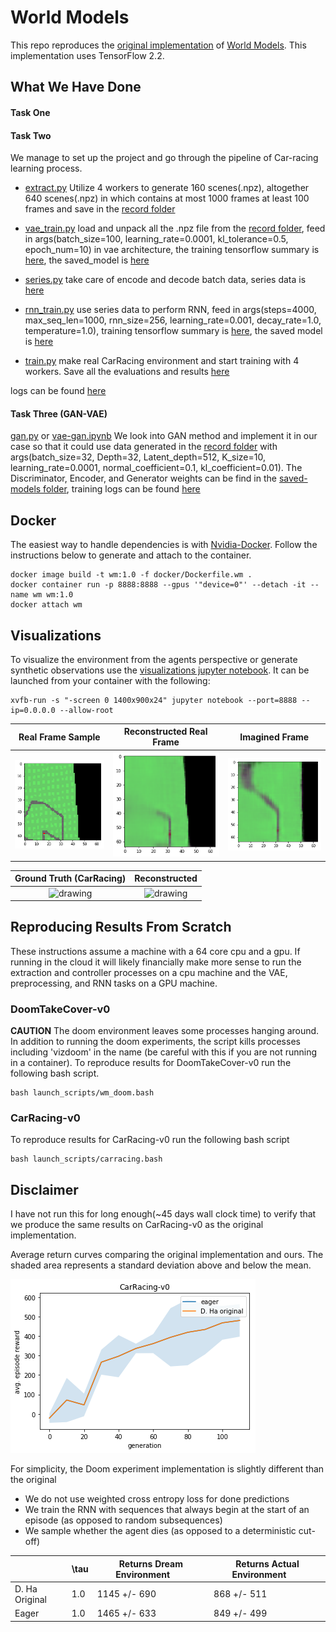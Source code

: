 # World Models
This repo reproduces the [original implementation](https://github.com/hardmaru/WorldModelsExperiments) of [World Models](https://arxiv.org/abs/1803.10122). This implementation uses TensorFlow 2.2.

## What We Have Done
#### Task One


#### Task Two

We manage to set up the project and go through the pipeline of Car-racing learning process. 

- [extract.py](./WorldModels/extract.py) 
Utilize 4 workers to generate 160 scenes(.npz), altogether 640 scenes(.npz) in which contains at most 1000 frames at least 100 frames and save in the [record folder](./WorldModels/results/WorldModels/CarRacing-v0/record)

- [vae_train.py](./WorldModels/vae_train.py)
load and unpack all the .npz file from the [record folder](./WorldModels/results/WorldModels/CarRacing-v0/record), feed in args(batch_size=100, learning_rate=0.0001, kl_tolerance=0.5, epoch_num=10) in vae architecture, the training tensorflow summary is [here](./WorldModels/results/WorldModels/CarRacing-v0/tf_vae/tensorboard), the saved_model is [here](./WorldModels/results/WorldModels/CarRacing-v0/tf_vae/saved_model.pb)

- [series.py](./WorldModels/series.py)
take care of encode and decode batch data, series data is [here](./WorldModels/results/WorldModels/CarRacing-v0/series/series.npz)

- [rnn_train.py](./WorldModels/rnn_train.py)
use series data to perform RNN, feed in args(steps=4000, max_seq_len=1000, rnn_size=256, learning_rate=0.001, decay_rate=1.0, temperature=1.0), training tensorflow summary is [here](./WorldModels/results/WorldModels/CarRacing-v0/tf_rnn/tensorboard), the saved model is [here](./WorldModels/results/WorldModels/CarRacing-v0/tf_rnn/saved_model.pb)

- [train.py](./WorldModels/train.py)
make real CarRacing environment and start training with 4 workers. Save all the evaluations and results [here](./WorldModels/results/WorldModels/CarRacing-v0/log)

logs can be found [here](./runlog.txt)


#### Task Three (GAN-VAE)
[gan.py](./WorldModels/gan.py) or [vae-gan.ipynb](./WorldModels/vae-gan.ipynb) 
We look into GAN method and implement it in our case so that it could use data generated in the [record folder](./WorldModels/results/WorldModels/CarRacing-v0/record) with args(batch_size=32, Depth=32, Latent_depth=512, K_size=10, learning_rate=0.0001, normal_coefficient=0.1, kl_coefficient=0.01). The Discriminator, Encoder, and Generator weights can be find in the [saved-models folder](./WorldModels/saved-models), training logs can be found [here](./WorldModels/logs/sep_D32L512)

## Docker
The easiest way to handle dependencies is with [Nvidia-Docker](https://github.com/NVIDIA/nvidia-docker). Follow the instructions below to generate and attach to the container.
```
docker image build -t wm:1.0 -f docker/Dockerfile.wm .
docker container run -p 8888:8888 --gpus '"device=0"' --detach -it --name wm wm:1.0
docker attach wm
```

## Visualizations
To visualize the environment from the agents perspective or generate synthetic observations use the [visualizations jupyter notebook](WorldModels/visualizations.ipynb). It can be launched from your container with the following:
```
xvfb-run -s "-screen 0 1400x900x24" jupyter notebook --port=8888 --ip=0.0.0.0 --allow-root
```

Real Frame Sample             |  Reconstructed Real Frame  |  Imagined Frame
:-------------------------:|:-------------------------:|:-------------------------:|
![alt-text-1](imgs/real_frame.png "Real Frame")| ![alt-text-2](imgs/reconstructed_real.png "Reconstructed Frame") | ![alt-text-3](imgs/imagined_frame.png "Imagined Frame")

Ground Truth (CarRacing)             |  Reconstructed
:-------------------------:|:-------------------------:
<img src="imgs/true_episode.gif" alt="drawing" width="500"/> | <img src="imgs/reconstructed_episode.gif" alt="drawing" width="500"/>


## Reproducing Results From Scratch
These instructions assume a machine with a 64 core cpu and a gpu. If running in the cloud it will likely financially make more sense to run the extraction and controller processes on a cpu machine and the VAE, preprocessing, and RNN tasks on a GPU machine.

### DoomTakeCover-v0
**CAUTION** The doom environment leaves some processes hanging around. In addition to running the doom experiments, the script kills processes including 'vizdoom' in the name (be careful with this if you are not running in a container).
To reproduce results for DoomTakeCover-v0 run the following bash script.
```
bash launch_scripts/wm_doom.bash
```

### CarRacing-v0
To reproduce results for CarRacing-v0 run the following bash script
```
bash launch_scripts/carracing.bash
```

## Disclaimer
I have not run this for long enough(~45 days wall clock time) to verify that we produce the same results on CarRacing-v0 as the original implementation.

Average return curves comparing the original implementation and ours. The shaded area represents a standard deviation above and below the mean. 

![alt text](imgs/train_plot.png "CarRacing-v0 comparison")

For simplicity, the Doom experiment implementation is slightly different than the original
* We do not use weighted cross entropy loss for done predictions 
* We train the RNN with sequences that always begin at the start of an episode (as opposed to random subsequences)
* We sample whether the agent dies (as opposed to a deterministic cut-off)

|  |\tau | Returns Dream Environment  &nbsp;&nbsp;&nbsp;&nbsp;&nbsp;&nbsp;| Returns Actual Environment  &nbsp;&nbsp;&nbsp;&nbsp;&nbsp;&nbsp;
|------|------|------|------|
|   D. Ha Original  | 1.0 | 1145 +/- 690 | 868 +/- 511 |
|   Eager  |  1.0 | 1465 +/- 633 | 849 +/- 499 |
